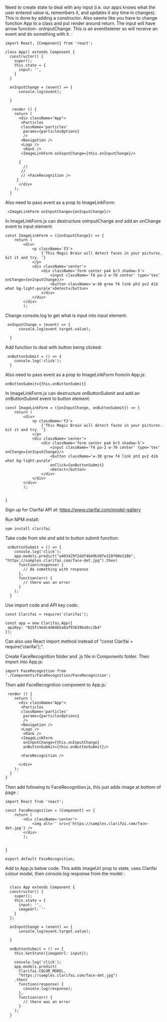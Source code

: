 
Need to create state to deal with any input (i.e. our apps knows what the user entered value is, remembers it, and updates it any time in changes). 
This is done by adding a constructor.
Also seems like you have to change function App to a class and put render around return. 
The input will have arrow function- onInputChange. This is an eventlistener so will receive an event and do something with it.  :

```
import React, {Component} from 'react';

class App() extends Component {
  constructor() {
    super();
    this.state = {
      input: '',
    }
  }

  onInputChange = (event) => {
      console.log(event);

  }
  
   render () {
    return (
      <div className="App">
       <Particles 
       className='particles'
        params={particlesOptions}
        />
       <Navigation />
       <Logo />
        <Rank />
       <ImageLinkForm onInputChange={this.onInputChange}/>
       
      { 
        // 
       // 
       // <FaceRecognition />
     }
      </div>
    );
  }
```

Also need to pass event as a prop to ImageLinkForm:

```
 <ImageLinkForm onInputChange={onInputChange}/>
```

In ImageLinkForm.js can destructure onInputChange and add an onChange event to input element:

```
const ImageLinkForm = ({onInputChange}) => {
	return (
		<div>
			<p className='f3'>
				{'This Magic Brain will detect faces in your pictures. Git it and try. '}
			</p>
			<div className='center'>
				<div className='form center pa4 br3 shadow-5'>
					<input className='f4 pa-2 w-70 center' type='tex' onChange={onInputChange}/>
					<button className='w-30 grow f4 link ph3 pv2 dib what bg-light-purple'>Detect</button>
				</div>
			</div>
		</div>
		);
```

Change console.log to get what is input into input element:

```
 onInputChange = (event) => {
      console.log(event.target.value);

  }
```
Add function to deal with button being clicked:
```
 onButtonSubmit = () => {
    console.log('click');
  }
```

Also need to pass event as a prop to ImageLinkForm from/in App.js: 
```
onButtonSubmit={this.onButtonSubmit}
```

In ImageLinkForm.js can destructure onButtonSubmit and add an onButtonSubmit event to button element: 
```
const ImageLinkForm = ({onInputChange, onButtonSubmit}) => {
	return (
		<div>
			<p className='f3'>
				{'This Magic Brain will detect faces in your pictures. Git it and try. '}
			</p>
			<div className='center'>
				<div className='form center pa4 br3 shadow-5'>
					<input className='f4 pa-2 w-70 center' type='tex' onChange={onInputChange}/>
					<button className='w-30 grow f4 link ph3 pv2 dib what bg-light-purple'
					onClick={onButtonSubmit}
					>Detect</button>
				</div>
			</div>
		</div>
		);


}
```

Sign up for Clarifai API at: https://www.clarifai.com/model-gallery

Run NPM install:
```
npm install clarifai
```
Take code from site and add to button submit function: 
```
 onButtonSubmit = () => {
    console.log('click');
    app.models.predict("a403429f2ddf4b49b307e318f00e528b", "https://samples.clarifai.com/face-det.jpg").then(
      function(response) {
        // do something with response
      },
      function(err) {
        // there was an error
      }
    );
  }
```
Use import code and API key code: 

```
const Clarifai = require('clarifai');

const app = new Clarifai.App({
 apiKey: "825fc9edc4d84b5a8af93639ba0cc3b4"
});
```
Can also use React import method instead of "const Clarifai = require('clarifai');".

Create FaceRecognition folder and .js file in Components folder. Then import into App.js: 
```
import FaceRecognition from './Components/FaceRecognition/FaceRecognition'; 
```
Then add FaceRecognition component to App.js:
```
 render () {
    return (
      <div className="App">
       <Particles 
       className='particles'
        params={particlesOptions}
        />
       <Navigation />
       <Logo />
        <Rank />
       <ImageLinkForm 
        onInputChange={this.onInputChange} 
        onButtonSubmit={this.onButtonSubmit}/>
       
       <FaceRecognition />
  
      </div>
    );
  }
}
```
Then add following to FaceRecognition.js, this just adds image at bottom of page : 
```
import React from 'react';

const FaceRecognition = (Component) => {
	return (
		<div className='center'>
			<img alt='' src={'https://samples.clarifai.com/face-det.jpg'} />
		</div>
		);


}

export default FaceRecognition;
```
Add to App.js below code. This adds imageUrl prop to state, uses Clarifai colour model, then console.log response from the model
: 
```

  class App extends Component {
  constructor() {
    super();
    this.state = {
      input: '',
      imageUrl: ''
    }
  };

  onInputChange = (event) => {
      console.log(event.target.value);

  }

  onButtonSubmit = () => {
    this.SetState({imageUrl: input});
    
    console.log('click');
    app.models.predict(
      Clarifai.COLOR_MODEL,
      "https://samples.clarifai.com/face-det.jpg")
    .then(
      function(response) {
        console.log(response);
      },
      function(err) {
        // there was an error
      }
    );
  }
```
